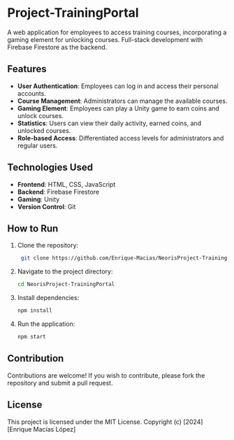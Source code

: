 # Project-TrainingPortal
A web application for employees to access training courses, incorporating a gaming element for unlocking courses. Full-stack development with Firebase Firestore as the backend.

## Features

- **User Authentication**: Employees can log in and access their personal accounts.
- **Course Management**: Administrators can manage the available courses.
- **Gaming Element**: Employees can play a Unity game to earn coins and unlock courses.
- **Statistics**: Users can view their daily activity, earned coins, and unlocked courses.
- **Role-based Access**: Differentiated access levels for administrators and regular users.

## Technologies Used

- **Frontend**: HTML, CSS, JavaScript
- **Backend**: Firebase Firestore
- **Gaming**: Unity
- **Version Control**: Git

## How to Run

1. Clone the repository:
   
   ```bash
    git clone https://github.com/Enrique-Macias/NeorisProject-TrainingPortal.git
2. Navigate to the project directory:
   
   ```bash
   cd NeorisProject-TrainingPortal
   
3. Install dependencies:
   
   ```bash
   npm install

4. Run the application:
   
   ```bash
   npm start
   
## Contribution

Contributions are welcome! If you wish to contribute, please fork the repository and submit a pull request.

## License

This project is licensed under the MIT License.
Copyright (c) [2024] [Enrique Macías López]
